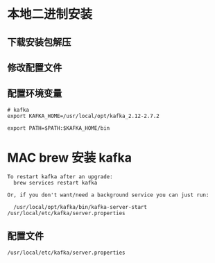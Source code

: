 # 本地二进制安装

## 下载安装包解压

## 修改配置文件

## 配置环境变量

```
# kafka
export KAFKA_HOME=/usr/local/opt/kafka_2.12-2.7.2

export PATH=$PATH:$KAFKA_HOME/bin
```

# MAC brew 安装 **kafka**

```
To restart kafka after an upgrade:
  brew services restart kafka

Or, if you don't want/need a background service you can just run:

  /usr/local/opt/kafka/bin/kafka-server-start /usr/local/etc/kafka/server.properties

```

## 配置文件

```
/usr/local/etc/kafka/server.properties
```
